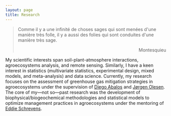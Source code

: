 ```yaml
---
layout: page
title: Research
---
```

> Comme il y a une infinité de choses sages qui sont menées d'une manière très folle, il y a aussi des folies qui sont conduites d'une manière très sage.
> <div style="text-align: right"> Montesquieu </div>

My scientific interests span soil-plant-atmosphere interactions, agroecosystems analysis, and remote sensing. Similarly, I have a keen interest in statistics (multivariate statistics, experimental design, mixed models, and meta-analysis) and data science. Currently, my research focuses on the assessment of greenhouse gas mitigation strategies in agroecosystems under the supervision of [Diego Abalos](https://pure.au.dk/portal/en/persons/diego-abalos-rodriguez(559d7c79-b225-4977-9a4d-0ecf7b496f4f).html) and [Jørgen Olesen](http://pure.au.dk/portal/en/jorgene.olesen@agrsci.dk). The core of my—not so—past research was the development of biophysical/biogeochemical methodologies and statistical models to optimize management practices in agroecosystems under the mentoring of [Eddie Schrevens](https://www.kuleuven.be/wieiswie/en/person/00009933).
